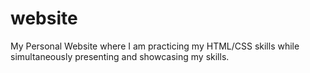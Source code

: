 # website
My Personal Website where I am practicing my HTML/CSS skills while simultaneously presenting and showcasing my skills.
